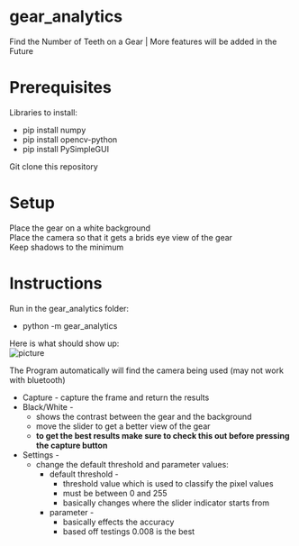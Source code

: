 # gear_analytics
Find the Number of Teeth on a Gear | More features will be added in the Future

# Prerequisites
Libraries to install: <br>
  * pip install numpy 
  * pip install opencv-python 
  * pip install PySimpleGUI 

Git clone this repository <br>

# Setup 
Place the gear on a white background <br>
Place the camera so that it gets a brids eye view of the gear <br>
Keep shadows to the minimum <br>
  
# Instructions 
Run in the gear_analytics folder:
  * python -m gear_analytics

Here is what should show up: <br>
![picture](https://raw.githubusercontent.com/Users/shaha/Desktop/home.PNG)

The Program automatically will find the camera being used (may not work with bluetooth)

* Capture - capture the frame and return the results
* Black/White - 
  * shows the contrast between the gear and the background 
  * move the slider to get a better view of the gear
  * __to get the best results make sure to check this out before pressing the capture button__
* Settings - 
  * change the default threshold and parameter values:
    * default threshold - 
      * threshold value which is used to classify the pixel values
      * must be between 0 and 255
      * basically changes where the slider indicator starts from
    * parameter - 
      * basically effects the accuracy
      * based off testings 0.008 is the best                    
